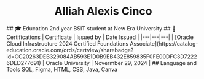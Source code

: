 <h1 align="center">Alliah Alexis Cinco</h1>
## 🎓 Education
2nd year BSIT student at New Era University
## 📃 Certifications
| Certificate | Issued by | Date Issued |
|---|---|---|
| [Oracle Cloud Infrastructure 2024 Certified Foundations Associate](https://catalog-education.oracle.com/ords/certview/sharebadge?id=CC20263DEB329084AB593E1D0B9EB432E859835F0FE00DFC3D72226DED277691) | Oracle University | Novermber 29, 2024 |                                                                         
## Language and Tools
SQL, Figma, HTML, CSS, Java, Canva

